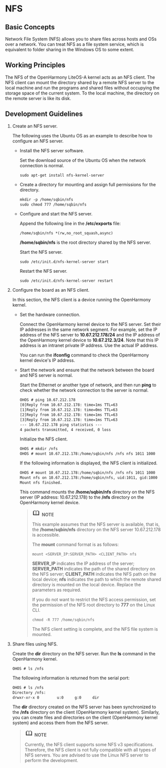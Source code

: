 # NFS


## Basic Concepts

Network File System (NFS) allows you to share files across hosts and OSs over a network. You can treat NFS as a file system service, which is equivalent to folder sharing in the Windows OS to some extent.


## Working Principles

The NFS of the OpenHarmony LiteOS-A kernel acts as an NFS client. The NFS client can mount the directory shared by a remote NFS server to the local machine and run the programs and shared files without occupying the storage space of the current system. To the local machine, the directory on the remote server is like its disk.


## Development Guidelines

1. Create an NFS server.

   The following uses the Ubuntu OS as an example to describe how to configure an NFS server.

   - Install the NFS server software.

     Set the download source of the Ubuntu OS when the network connection is normal.

     ```
     sudo apt-get install nfs-kernel-server
     ```

   - Create a directory for mounting and assign full permissions for the directory.

     ```
     mkdir -p /home/sqbin/nfs
     sudo chmod 777 /home/sqbin/nfs
     ```

   - Configure and start the NFS server.

     Append the following line in the **/etc/exports** file:

     ```
     /home/sqbin/nfs *(rw,no_root_squash,async)
     ```
    
     **/home/sqbin/nfs** is the root directory shared by the NFS server.
    
     Start the NFS server.

     ```
     sudo /etc/init.d/nfs-kernel-server start
     ```
    
     Restart the NFS server.

     ```
     sudo /etc/init.d/nfs-kernel-server restart
     ```

2. Configure the board as an NFS client.

   In this section, the NFS client is a device running the OpenHarmony kernel.

   - Set the hardware connection.

     Connect the OpenHarmony kernel device to the NFS server. Set their IP addresses in the same network segment. For example, set the IP address of the NFS server to **10.67.212.178/24** and the IP address of the OpenHarmony kernel device to
    **10.67.212.3/24**. Note that this IP address is an intranet private IP address. Use the actual IP address.

     You can run the **ifconfig** command to check the OpenHarmony kernel device's IP address.

   - Start the network and ensure that the network between the board and NFS server is normal.

     Start the Ethernet or another type of network, and then run **ping** to check whether the network connection to the server is normal.


     ```
     OHOS # ping 10.67.212.178
	 [0]Reply from 10.67.212.178: time=1ms TTL=63
	 [1]Reply from 10.67.212.178: time=0ms TTL=63
     [2]Reply from 10.67.212.178: time=1ms TTL=63
     [3]Reply from 10.67.212.178: time=1ms TTL=63
	 --- 10.67.212.178 ping statistics ---
     4 packets transmitted, 4 received, 0 loss
     ```
    
     Initialize the NFS client.

     ```
     OHOS # mkdir /nfs
	 OHOS # mount 10.67.212.178:/home/sqbin/nfs /nfs nfs 1011 1000
     ```
    
     If the following information is displayed, the NFS client is initialized.

     ```
     OHOS # mount 10.67.212.178:/home/sqbin/nfs /nfs nfs 1011 1000
	 Mount nfs on 10.67.212.178:/home/sqbin/nfs, uid:1011, gid:1000
	 Mount nfs finished.	 
     ```
    
     This command mounts the **/home/sqbin/nfs** directory on the NFS server (IP address: 10.67.212.178) to the **/nfs** directory on the OpenHarmony kernel device.

     > ![icon-note.gif](public_sys-resources/icon-note.gif) **NOTE**
     >
     > This example assumes that the NFS server is available, that is, the **/home/sqbin/nfs** directory on the NFS server 10.67.212.178 is accessible.
     > 
     > The **mount** command format is as follows:
     > 
     > ```
     > mount <SERVER_IP:SERVER_PATH> <CLIENT_PATH> nfs
     > ```
     > 
     > **SERVER_IP** indicates the IP address of the server; **SERVER_PATH** indicates the path of the shared directory on the NFS server; **CLIENT_PATH** indicates the NFS path on the local device; **nfs** indicates the path to which the remote shared directory is mounted on the local device. Replace the parameters as required.
     > 
     > If you do not want to restrict the NFS access permission, set the permission of the NFS root directory to **777** on the Linux CLI.
     > 
     > ```
     > chmod -R 777 /home/sqbin/nfs
     > ```
     > 
     > The NFS client setting is complete, and the NFS file system is mounted.

3. Share files using NFS.

   Create the **dir** directory on the NFS server. Run the **ls** command in the OpenHarmony kernel.

     ```
     OHOS # ls /nfs
     ```

     The following information is returned from the serial port:

     ```
     OHOS # ls /nfs 
     Directory /nfs:                 
     drwxr-xr-x 0        u:0     g:0     dir
     ```
    
   The **dir** directory created on the NFS server has been synchronized to the **/nfs** directory on the client (OpenHarmony kernel system).  Similarly, you can create files and directories on the client (OpenHarmony kernel system) and access them from the NFS server.

   > ![](public_sys-resources/icon-note.gif) **NOTE**
   > 
   > Currently, the NFS client supports some NFS v3 specifications. Therefore, the NFS client is not fully compatible with all types of NFS servers. You are advised to use the Linux NFS server to perform the development.
